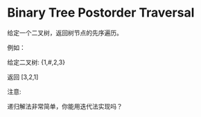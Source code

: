# Binary Tree Postorder Traversal

给定一个二叉树，返回树节点的先序遍历。

例如：

给定二叉树: {1,#,2,3}

返回 [3,2,1]

注意:

递归解法非常简单，你能用迭代法实现吗？

